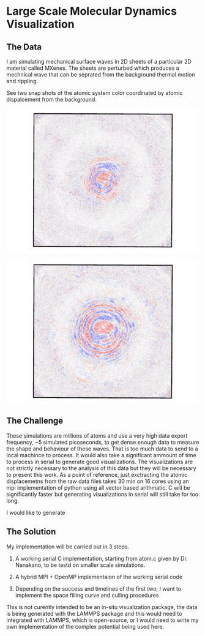 # Large Scale Molecular Dynamics Visualization

## The Data
I am simulating mechanical surface waves in 2D sheets of a particular 2D material called MXenes.
The sheets are perturbed which produces a mechnical wave that can be seprated from the background
thermal motion and rippling. 

See two snap shots of the atomic system color coordinated by atomic dispalcement from the background.

![image](figs/Ti3C2_450_270_50_3000.png)

![image](figs/Ti3C2_450_270_50_6000.png)

## The Challenge
These simulations are millions of atoms and use a very high data export frequency, ~5 simulated picoseconds, to
get dense enough data to measure the shape and behaviour of these waves. That is too much data to send to a local
machince to process. It would also take a significant ammount of time to process in serial to generate good visualizations.
The visualizations are not strictly necessary to the analysis of this data but they will be necessary to present this work.
As a point of reference, just exctracting the atomic displacemetns from the raw data files takes 30 min on 16 cores using 
an mpi implementation of python using all vector based arithmatic. C will be significantly faster but generating visualizations
in serial will still take for too long.

I would like to generate 

## The Solution
My implementation will be carried out in 3 steps.

1. A working serial C implementation, starting from atom.c given by Dr. Nanakano, to be testd on smaller scale simulations.

2. A hybrid MPI + OpenMP implementaion of the working serial code

3. Depending on the success and timelines of the first two, I want to implement the space filling curve and culling procedures

This is not curently intended to be an in-situ visualization package, the data is being generated with the LAMMPS package and
this would need to integrated with LAMMPS, which is open-source, or I would need to write my own implementation of the complex potential being used here. 
